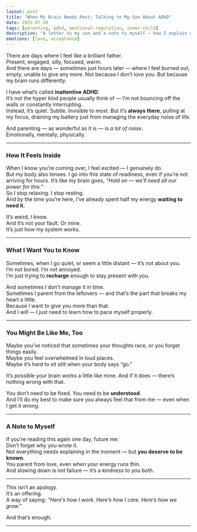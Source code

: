 ```yaml
---
layout: post
title: "When My Brain Needs Rest: Talking to My Son About ADHD"
date: 2025-07-26
tags: [parenting, adhd, emotional-regulation, inner-child]
description: "A letter to my son and a note to myself — how I explain my ADHD gently, without shame, and honour both of our needs."
emotions: [love, acceptance]
---
```


There are days where I feel like a brilliant father.  
Present, engaged, silly, focused, warm.  
And there are days — sometimes just hours later — where I feel burned out, empty, unable to give any more. Not because I don’t love you. But because my brain runs differently.

I have what’s called **inattentive ADHD**.  
It’s not the hyper kind people usually think of — I’m not bouncing off the walls or constantly interrupting.  
Instead, it’s quiet. Subtle. Invisible to most. But it’s **always there**, pulling at my focus, draining my battery just from managing the everyday noise of life.

And parenting — as wonderful as it is — is *a lot of noise*.  
Emotionally, mentally, physically.

---

### How It Feels Inside

When I know you’re coming over, I feel excited — I genuinely do.  
But my body also tenses. I go into this state of readiness, even if you’re not arriving for hours. It’s like my brain goes, *“Hold on — we’ll need all our power for this.”*  
So I stop relaxing. I stop resting.  
And by the time you’re here, I’ve already spent half my energy **waiting to need it.**

It’s weird, I know.  
And it’s not your fault. Or mine.  
It’s just how my system works.

---

### What I Want You to Know

Sometimes, when I go quiet, or seem a little distant — it’s not about you.  
I’m not bored. I’m not annoyed.  
I’m just trying to **recharge** enough to stay present with you.

And sometimes I don’t manage it in time.  
Sometimes I parent from the leftovers — and that’s the part that breaks my heart a little.  
Because I want to give you more than that.  
And I *will* — I just need to learn how to pace myself properly.

---

### You Might Be Like Me, Too

Maybe you’ve noticed that sometimes your thoughts race, or you forget things easily.  
Maybe you feel overwhelmed in loud places.  
Maybe it’s hard to sit still when your body says “go.”

It’s possible your brain works a little like mine. And if it does — there’s nothing wrong with that.

You don’t need to be fixed. You need to be **understood**.  
And I’ll do my best to make sure you always feel that from me — even when I get it wrong.

---

### A Note to Myself

If you’re reading this again one day, future me:  
Don’t forget why you wrote it.  
Not everything needs explaining in the moment — but **you deserve to be known**.  
You parent from love, even when your energy runs thin.  
And slowing down is not failure — it’s a kindness to you both.

---

This isn’t an apology.  
It’s an offering.  
A way of saying: *“Here’s how I work. Here’s how I care. Here’s how we grow.”*

And that’s enough.


---